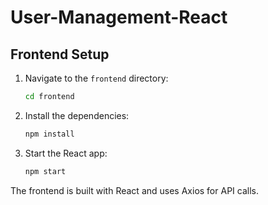 # User-Management-React
## Frontend Setup

1. Navigate to the `frontend` directory:
   ```sh
   cd frontend
   ```

2. Install the dependencies:
   ```sh
   npm install
   ```

3. Start the React app:
   ```sh
   npm start
   ```

 The frontend is built with React and uses Axios for API calls.

